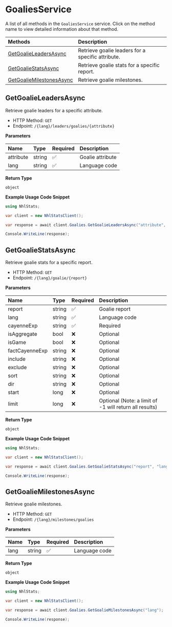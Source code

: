 # GoaliesService

A list of all methods in the `GoaliesService` service. Click on the method name to view detailed information about that method.

| Methods                                               | Description                                       |
| :---------------------------------------------------- | :------------------------------------------------ |
| [GetGoalieLeadersAsync](#getgoalieleadersasync)       | Retrieve goalie leaders for a specific attribute. |
| [GetGoalieStatsAsync](#getgoaliestatsasync)           | Retrieve goalie stats for a specific report.      |
| [GetGoalieMilestonesAsync](#getgoaliemilestonesasync) | Retrieve goalie milestones.                       |

## GetGoalieLeadersAsync

Retrieve goalie leaders for a specific attribute.

- HTTP Method: `GET`
- Endpoint: `/{lang}/leaders/goalies/{attribute}`

**Parameters**

| Name      | Type   | Required | Description      |
| :-------- | :----- | :------- | :--------------- |
| attribute | string | ✅       | Goalie attribute |
| lang      | string | ✅       | Language code    |

**Return Type**

`object`

**Example Usage Code Snippet**

```csharp
using NhlStats;

var client = new NhlStatsClient();

var response = await client.Goalies.GetGoalieLeadersAsync("attribute", "lang");

Console.WriteLine(response);
```

## GetGoalieStatsAsync

Retrieve goalie stats for a specific report.

- HTTP Method: `GET`
- Endpoint: `/{lang}/goalie/{report}`

**Parameters**

| Name           | Type   | Required | Description                                            |
| :------------- | :----- | :------- | :----------------------------------------------------- |
| report         | string | ✅       | Goalie report                                          |
| lang           | string | ✅       | Language code                                          |
| cayenneExp     | string | ✅       | Required                                               |
| isAggregate    | bool   | ❌       | Optional                                               |
| isGame         | bool   | ❌       | Optional                                               |
| factCayenneExp | string | ❌       | Optional                                               |
| include        | string | ❌       | Optional                                               |
| exclude        | string | ❌       | Optional                                               |
| sort           | string | ❌       | Optional                                               |
| dir            | string | ❌       | Optional                                               |
| start          | long   | ❌       | Optional                                               |
| limit          | long   | ❌       | Optional (Note: a limit of -1 will return all results) |

**Return Type**

`object`

**Example Usage Code Snippet**

```csharp
using NhlStats;

var client = new NhlStatsClient();

var response = await client.Goalies.GetGoalieStatsAsync("report", "lang", "cayenneExp", false, false, "factCayenneExp", "include", "exclude", "sort", "dir", 6, 7);

Console.WriteLine(response);
```

## GetGoalieMilestonesAsync

Retrieve goalie milestones.

- HTTP Method: `GET`
- Endpoint: `/{lang}/milestones/goalies`

**Parameters**

| Name | Type   | Required | Description   |
| :--- | :----- | :------- | :------------ |
| lang | string | ✅       | Language code |

**Return Type**

`object`

**Example Usage Code Snippet**

```csharp
using NhlStats;

var client = new NhlStatsClient();

var response = await client.Goalies.GetGoalieMilestonesAsync("lang");

Console.WriteLine(response);
```
